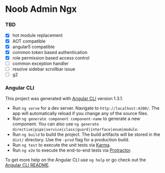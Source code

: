# Noob Admin Ngx

### TBD
- [x] hot module replacement
- [x] AOT compatible
- [x] angular5 compatible
- [x] common token based authentication
- [x] role permission based access control 
- [ ] common exception handler
- [ ] resolve sidebar scrollbar issue
- [ ] g2

### Angular CLI
This project was generated with [Angular CLI](https://github.com/angular/angular-cli) version 1.3.1.
- Run `ng serve` for a dev server. Navigate to `http://localhost:4200/`. The app will automatically reload if you change any of the source files.
- Run `ng generate component component-name` to generate a new component. You can also use `ng generate directive|pipe|service|class|guard|interface|enum|module`.
- Run `ng build` to build the project. The build artifacts will be stored in the `dist/` directory. Use the `-prod` flag for a production build.
- Run `ng test` to execute the unit tests via [Karma](https://karma-runner.github.io).
- Run `ng e2e` to execute the end-to-end tests via [Protractor](http://www.protractortest.org/).

To get more help on the Angular CLI use `ng help` or go check out the [Angular CLI README](https://github.com/angular/angular-cli/blob/master/README.md).
